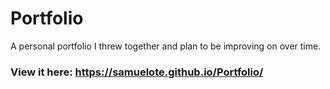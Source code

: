 # Portfolio
A personal portfolio I threw together and plan to be improving on over time.

### View it here: https://samuelote.github.io/Portfolio/
